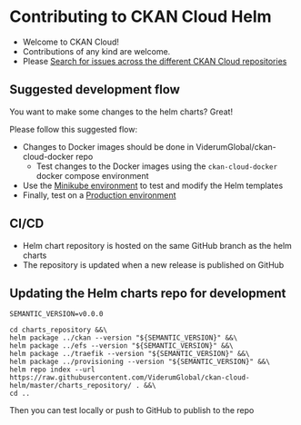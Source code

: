 # Contributing to CKAN Cloud Helm

* Welcome to CKAN Cloud!
* Contributions of any kind are welcome.
* Please [Search for issues across the different CKAN Cloud repositories](https://github.com/search?q=repo%3AViderumGlobal%2Fckan-cloud-docker+repo%3AViderumGlobal%2Fckan-cloud-helm+repo%3AViderumGlobal%2Fckan-cloud-cluster&type=Issues)

## Suggested development flow

You want to make some changes to the helm charts? Great!

Please follow this suggested flow:

* Changes to Docker images should be done in ViderumGlobal/ckan-cloud-docker repo
  * Test changes to the Docker images using the `ckan-cloud-docker` docker compose environment
* Use the [Minikube environment](QUICKSTART_MINIKUBE.md) to test and modify the Helm templates
* Finally, test on a [Production environment](QUICKSTART_PRODUCTION.md)

## CI/CD

* Helm chart repository is hosted on the same GitHub branch as the helm charts
* The repository is updated when a new release is published on GitHub

## Updating the Helm charts repo for development

```
SEMANTIC_VERSION=v0.0.0

cd charts_repository &&\
helm package ../ckan --version "${SEMANTIC_VERSION}" &&\
helm package ../efs --version "${SEMANTIC_VERSION}" &&\
helm package ../traefik --version "${SEMANTIC_VERSION}" &&\
helm package ../provisioning --version "${SEMANTIC_VERSION}" &&\
helm repo index --url https://raw.githubusercontent.com/ViderumGlobal/ckan-cloud-helm/master/charts_repository/ . &&\
cd ..
```

Then you can test locally or push to GitHub to publish to the repo
